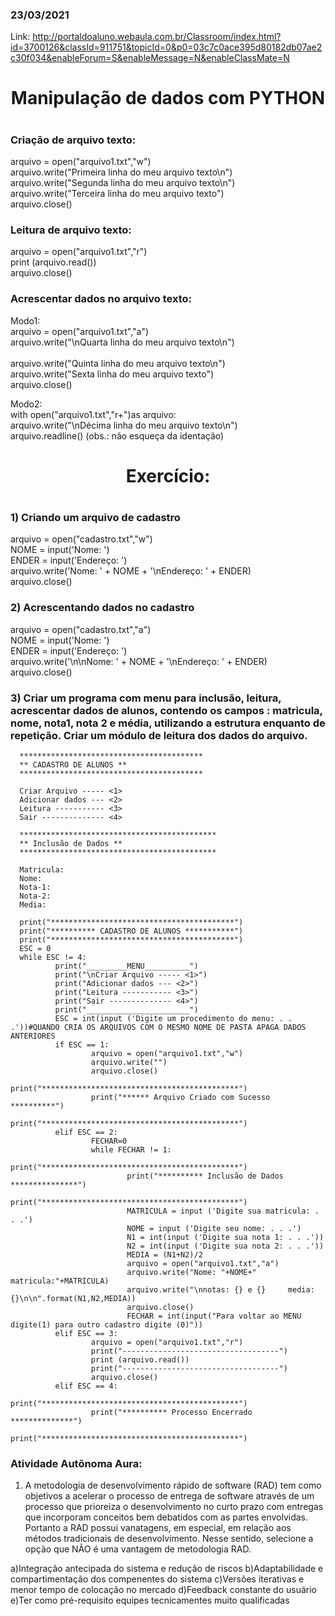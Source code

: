 ### 23/03/2021
Link: http://portaldoaluno.webaula.com.br/Classroom/index.html?id=3700126&classId=911751&topicId=0&p0=03c7c0ace395d80182db07ae2c30f034&enableForum=S&enableMessage=N&enableClassMate=N
<h1 align="center">Manipulação de dados com PYTHON<h1>
 
### Criação de arquivo texto:

arquivo = open("arquivo1.txt","w")<br>
arquivo.write("Primeira linha do meu arquivo texto\n")<br>
arquivo.write("Segunda linha do meu arquivo texto\n")<br>
arquivo.write("Terceira linha do meu arquivo texto")<br>
arquivo.close()<br>

### Leitura de arquivo texto:

arquivo = open("arquivo1.txt","r")<br>
print (arquivo.read())<br>
arquivo.close()<br>

### Acrescentar dados no arquivo texto:

Modo1:<br>
arquivo = open("arquivo1.txt","a")<br>
arquivo.write("\nQuarta linha do meu arquivo texto\n")<br><br>
arquivo.write("Quinta linha do meu arquivo texto\n")<br>
arquivo.write("Sexta linha do meu arquivo texto")<br>
arquivo.close()<br>

Modo2:<br>
with open("arquivo1.txt","r+")as arquivo:<br>
arquivo.write("\nDécima linha do meu arquivo texto\n")<br>
arquivo.readline() (obs.: não esqueça da identação)<br>

<h1 align="center">Exercício:<h1>

### 1) Criando um arquivo de cadastro

arquivo = open("cadastro.txt","w")<br>
NOME = input('Nome: ')<br>
ENDER = input('Endereço: ')<br>
arquivo.write('Nome: ' + NOME + '\nEndereço: ' + ENDER)<br>
arquivo.close()<br>

### 2) Acrescentando dados no cadastro

arquivo = open("cadastro.txt","a")<br>
NOME = input('Nome: ')<br>
ENDER = input('Endereço: ')<br>
arquivo.write('\n\nNome: ' + NOME + '\nEndereço: ' + ENDER)<br>
arquivo.close()<br>

### 3) Criar um programa com menu para inclusão, leitura, acrescentar dados de alunos, contendo os campos : matricula, nome, nota1, nota 2 e média, utilizando a estrutura enquanto de repetição. Criar um módulo de leitura dos dados do arquivo.

      *****************************************
      ** CADASTRO DE ALUNOS **
      *****************************************

      Criar Arquivo ----- <1>
      Adicionar dados --- <2>
      Leitura ----------- <3>
      Sair -------------- <4>

      ********************************************
      ** Inclusão de Dados **
      ********************************************

      Matricula:
      Nome:
      Nota-1:
      Nota-2:
      Media:
      
      print("*****************************************")
      print("********** CADASTRO DE ALUNOS ***********")
      print("*****************************************")
      ESC = 0
      while ESC != 4:
              print("_________MENU__________")
              print("\nCriar Arquivo ----- <1>")
              print("Adicionar dados --- <2>")
              print("Leitura ----------- <3>")
              print("Sair -------------- <4>")
              print("_______________________")
              ESC = int(input ('Digite um procedimento do menu: . . .'))#QUANDO CRIA OS ARQUIVOS COM O MESMO NOME DE PASTA APAGA DADOS ANTERIORES
              if ESC == 1:
                      arquivo = open("arquivo1.txt","w")
                      arquivo.write("")
                      arquivo.close()
                      print("********************************************")
                      print("****** Arquivo Criado com Sucesso **********")
                      print("********************************************")
              elif ESC == 2:
                      FECHAR=0
                      while FECHAR != 1:
                              print("********************************************")
                              print("********** Inclusão de Dados ***************")
                              print("********************************************")
                              MATRICULA = input ('Digite sua matricula: . . .')
                              NOME = input ('Digite seu nome: . . .')
                              N1 = int(input ('Digite sua nota 1: . . .'))
                              N2 = int(input ('Digite sua nota 2: . . .'))
                              MEDIA = (N1+N2)/2
                              arquivo = open("arquivo1.txt","a")
                              arquivo.write("Nome: "+NOME+"    matricula:"+MATRICULA)
                              arquivo.write("\nnotas: {} e {}     media: {}\n\n".format(N1,N2,MEDIA))
                              arquivo.close()
                              FECHAR = int(input("Para voltar ao MENU digite(1) para outro cadastro digite (0)"))
              elif ESC == 3:
                      arquivo = open("arquivo1.txt","r")
                      print("-----------------------------------")
                      print (arquivo.read())
                      print("-----------------------------------")
                      arquivo.close()
              elif ESC == 4:
                      print("********************************************")
                      print("********** Processo Encerrado **************")
                      print("********************************************")

            

<h3>Atividade Autõnoma Aura:</h3>

1) A metodologia de desenvolvimento rápido de software (RAD) tem como objetivos a acelerar o processo de entrega de software através de um processo que prioreiza o desenvolvimento no curto prazo com entregas que incorporam conceitos bem debatidos com as partes envolvidas. Portanto a RAD possui vanatagens, em especial, em relação aos métodos tradicionais de desenvolvimento. Nesse sentido, selecione a opção que NÃO é uma vantagem de metodologia RAD.

a)Integração antecipada do sistema e redução de riscos
b)Adaptabilidade e compartimentação dos compenentes do sistema
c)Versões iterativas e menor tempo de colocação no mercado
d)Feedback constante do usuário
e)Ter como pré-requisito equipes tecnicamentes muito qualificadas














